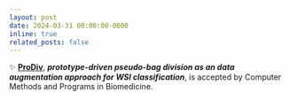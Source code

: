 ```yaml
---
layout: post
date: 2024-03-31 00:00:00-0000
inline: true
related_posts: false
---
```


:sparkles: [**ProDiv**](https://www.sciencedirect.com/science/article/pii/S0169260724001573), ***prototype-driven pseudo-bag division as an data augmentation approach for WSI classification***, is accepted by Computer Methods and Programs in Biomedicine.
